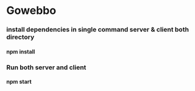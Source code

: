 # Gowebbo
<h3>install dependencies in single command server & client both directory</h1>
<h4>npm install</h2>

<h3>Run both server and client</h1>
<h4>npm start</h2>
